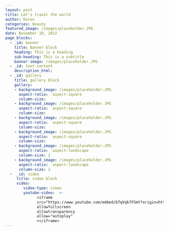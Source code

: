 ```yaml
---
layout: post
title: Let's travel the world
author: Karen
categories: beauty
featured_image: /images/placeholder.JPG
date: November 19, 2022
page_blocks:
  - _id: banner
    title: Banner block
    heading: This is a heading
    sub-heading: This is a subtitle 
    banner-image: /images/placeholder.JPG
  - _id: text-content
    description_html: 
  - _id: gallery
    title: gallery block
    gallery:
    - background_image: /images/placeholder.JPG
      aspect-ratio:  aspect-square
      column-size:
    - background_image: /images/placeholder.JPG
      aspect-ratio:  aspect-square
      column-size: 
    - background_image: /images/placeholder.JPG
      aspect-ratio:  aspect-square
      column-size: 
    - background_image: /images/placeholder.JPG
      aspect-ratio:  aspect-square
      column-size: 
    - background_image: /images/placeholder.JPG
      aspect-ratio:  aspect-landscape
      column-size: 2
    - background_image: /images/placeholder.JPG
      aspect-ratio:  aspect-landscape
      column-size: 2
  -  _id: video
     title: video block
     video:
        video-type: vimeo
        youtube-video:  >-
              <iframe
              src="https://www.youtube.com/embed/bTqVqk7FSmY?origin=https://plyr.io&amp;iv_load_policy=3&amp;modestbranding=1&amp;playsinline=1&amp;showinfo=0&amp;rel=0&amp;enablejsapi=1"
              allowfullscreen
              allowtransparency
              allow="autoplay"
              ></iframe>
---
```

